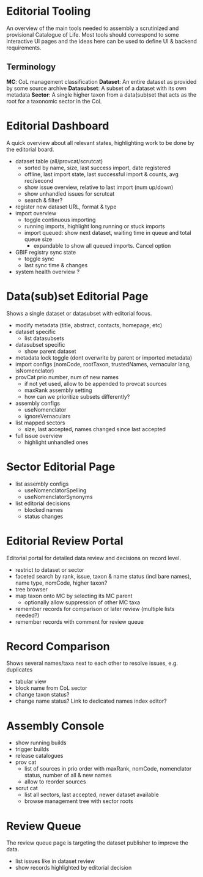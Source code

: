 # Editorial Tooling
An overview of the main tools needed to assembly a scrutinized and provisional Catalogue of Life. Most tools should correspond to some interactive UI pages and the ideas here can be used to define UI & backend requirements.

## Terminology
**MC**: CoL management classification
**Dataset**: An entire dataset as provided by some source archive
**Datasubset**: A subset of a dataset with its own metadata
**Sector**: A single higher taxon from a data(sub)set that acts as the root for a taxonomic sector in the CoL


# Editorial Dashboard
A quick overview about all relevant states, highlighting work to be done by the editorial board.

- dataset table (all/provcat/scrutcat)
    - sorted by name, size, last success import, date registered
    - offline, last import state, last successful import & counts, avg rec/second
    - show issue overview, relative to last import (num up/down)
    - show unhandled issues for scrutcat
    - search & filter?
- register new dataset URL, format & type
- import overview
    - toggle continuous importing 
    - running imports, highlight long running or stuck imports
    - import queued: show next dataset, waiting time in queue and total queue size
        - expandable to show all queued imports. Cancel option
- GBIF registry sync state
    - toggle sync
    - last sync time & changes
- system health overview ?


# Data(sub)set Editorial Page
Shows a single dataset or datasubset with editorial focus.

- modify metadata (title, abstract, contacts, homepage, etc)
- dataset specific
    - list datasubsets
- datasubset specific
    - show parent dataset
- metadata lock toggle (dont overwrite by parent or imported metadata)
- import configs (nomCode, rootTaxon, trustedNames, vernacular lang, isNomenclator)
- provCat prio number, num of new names
    - if not yet used, allow to be appended to provcat sources
    - maxRank assembly setting
    - how can we prioritize subsets differently?
- assembly configs
    - useNomenclator
    - ignoreVernaculars
- list mapped sectors
    - size, last accepted, names changed since last accepted
- full issue overview
    - highlight unhandled ones

# Sector Editorial Page
- list assembly configs
    - useNomenclatorSpelling
    - useNomenclatorSynonyms
- list editorial decisions
    - blocked names
    - status changes


# Editorial Review Portal
Editorial portal for detailed data review and decisions on record level.
- restrict to dataset or sector
- faceted search by rank, issue, taxon & name status (incl bare names), name type, nomCode, higher taxon?
- tree browser
- map taxon onto MC by selecting its MC parent
    - optionally allow suppression of other MC taxa
- remember records for comparison or later review (multiple lists needed?)
- remember records with comment for review queue


# Record Comparison
Shows several names/taxa next to each other to resolve issues, e.g. duplicates
- tabular view
- block name from CoL sector
- change taxon status?
- change name status? Link to dedicated names index editor?


# Assembly Console
- show running builds
- trigger builds
- release catalogues
- prov cat
    - list of sources in prio order with maxRank, nomCode, nomenclator status, number of all & new names
    - allow to reorder sources
- scrut cat
    - list all sectors, last accepted, newer dataset available
    - browse management tree with sector roots


# Review Queue
The review queue page is targeting the dataset publisher to improve the data.
- list issues like in dataset review
- show records highlighted by editorial decision
